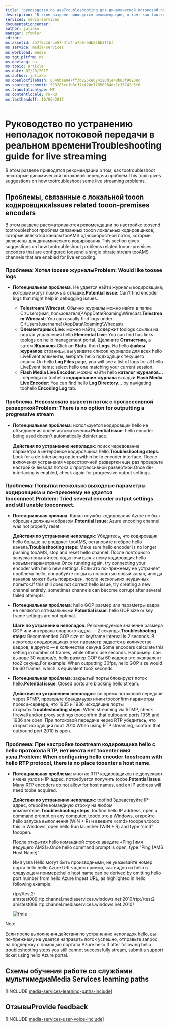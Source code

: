 ```yaml
---
title: "руководство по aaaTroubleshooting для динамической потоковой передачи | Документы Microsoft"
description: "В этом разделе приводятся рекомендации, в том, как tootroubleshoot live проблемы потоковой передачи."
services: media-services
documentationcenter: 
author: juliako
manager: cfowler
editor: 
ms.assetid: 3a7f6c1d-ce57-4fa4-a7a6-edb526b3ffbf
ms.service: media-services
ms.workload: media
ms.tgt_pltfrm: na
ms.devlang: na
ms.topic: article
ms.date: 07/20/2017
ms.author: juliako
ms.openlocfilehash: 8549bae947ff3b225ce624220d1e48b63f90208c
ms.sourcegitcommit: 523283cc1b3c37c428e77850964dc1c33742c5f0
ms.translationtype: MT
ms.contentlocale: ru-RU
ms.lasthandoff: 10/06/2017
---
```

# <a name="troubleshooting-guide-for-live-streaming"></a><span data-ttu-id="b21fd-103">Руководство по устранению неполадок потоковой передачи в реальном времени</span><span class="sxs-lookup"><span data-stu-id="b21fd-103">Troubleshooting guide for live streaming</span></span>
<span data-ttu-id="b21fd-104">В этом разделе приводятся рекомендации о том, как tootroubleshoot некоторые динамической потоковой передачи проблем.</span><span class="sxs-lookup"><span data-stu-id="b21fd-104">This topic gives suggestions on how tootroubleshoot some live streaming problems.</span></span>

## <a name="issues-related-tooon-premises-encoders"></a><span data-ttu-id="b21fd-105">Проблемы, связанные с локальной tooon кодировщики</span><span class="sxs-lookup"><span data-stu-id="b21fd-105">Issues related tooon-premises encoders</span></span>
<span data-ttu-id="b21fd-106">В этом разделе рассматриваются рекомендации по настройке toosend tootroubleshoot проблем связанных tooon локальных кодировщиков, которые являются каналы tooAMS односкоростной поток, которые включены для динамического кодирования.</span><span class="sxs-lookup"><span data-stu-id="b21fd-106">This section gives suggestions on how tootroubleshoot problems related tooon-premises encoders that are configured toosend a single bitrate stream tooAMS channels that are enabled for live encoding.</span></span>

### <a name="problem-would-like-toosee-logs"></a><span data-ttu-id="b21fd-107">Проблема: Хотел toosee журналы</span><span class="sxs-lookup"><span data-stu-id="b21fd-107">Problem: Would like toosee logs</span></span>
* <span data-ttu-id="b21fd-108">**Потенциальная проблема**. Не удается найти журналы кодировщика, которые могут помочь в отладке.</span><span class="sxs-lookup"><span data-stu-id="b21fd-108">**Potential issue**: Can't find encoder logs that might help in debugging issues.</span></span>
  
  * <span data-ttu-id="b21fd-109">**Telestream Wirecast**. Обычно журналы можно найти в папке C:\Users\{имя_пользователя}\AppData\Roaming\Wirecast\.</span><span class="sxs-lookup"><span data-stu-id="b21fd-109">**Telestream Wirecast**: You can usually find logs under C:\Users\{username}\AppData\Roaming\Wirecast\\</span></span> 
  * <span data-ttu-id="b21fd-110">**Элементарных Live**: можно найти, содержит toologs ссылки на портал управления hello.</span><span class="sxs-lookup"><span data-stu-id="b21fd-110">**Elemental Live**: You can find has links toologs on hello management portal.</span></span> <span data-ttu-id="b21fd-111">Щелкните **Статистика**, а затем **Журналы**.</span><span class="sxs-lookup"><span data-stu-id="b21fd-111">Click on **Stats**, then **Logs**.</span></span> <span data-ttu-id="b21fd-112">На hello **файлы журналов** страницы, вы увидите список журналов для всех hello LiveEvent элементы, выбрать hello подходящих текущего сеанса.</span><span class="sxs-lookup"><span data-stu-id="b21fd-112">On hello **Log Files** page, you will see a list of logs for all hello LiveEvent items; select hello one matching your current session.</span></span> 
  * <span data-ttu-id="b21fd-113">**Flash Media Live Encoder**: можно найти hello **каталог журналов...**  , перейдя по toohello **кодирование журнала** вкладки.</span><span class="sxs-lookup"><span data-stu-id="b21fd-113">**Flash Media Live Encoder**: You can find hello **Log Directory...** by navigating toohello **Encoding Log** tab.</span></span>

### <a name="problem-there-is-no-option-for-outputting-a-progressive-stream"></a><span data-ttu-id="b21fd-114">Проблема. Невозможно вывести поток с прогрессивной разверткой</span><span class="sxs-lookup"><span data-stu-id="b21fd-114">Problem: There is no option for outputting a progressive stream</span></span>
* <span data-ttu-id="b21fd-115">**Потенциальная проблема**: используется кодировщик hello не объединения полей автоматически.</span><span class="sxs-lookup"><span data-stu-id="b21fd-115">**Potential issue**: hello encoder being used doesn't automatically deinterlace.</span></span> 
  
    <span data-ttu-id="b21fd-116">**Действия по устранению неполадок**: поиск чередование параметра в интерфейсе кодировщика hello.</span><span class="sxs-lookup"><span data-stu-id="b21fd-116">**Troubleshooting steps**: Look for a de-interlacing option within hello encoder interface.</span></span> <span data-ttu-id="b21fd-117">После включения устранения чересстрочной развертки еще раз проверьте настройки вывода потока с прогрессивной разверткой.</span><span class="sxs-lookup"><span data-stu-id="b21fd-117">Once de-interlacing is enabled, check again for progressive output settings.</span></span> 

### <a name="problem-tried-several-encoder-output-settings-and-still-unable-tooconnect"></a><span data-ttu-id="b21fd-118">Проблема: Попытка несколько выходные параметры кодировщика и по-прежнему не удается tooconnect.</span><span class="sxs-lookup"><span data-stu-id="b21fd-118">Problem: Tried several encoder output settings and still unable tooconnect.</span></span>
* <span data-ttu-id="b21fd-119">**Потенциальная причина**. Канал службы кодирования Azure не был сброшен должным образом.</span><span class="sxs-lookup"><span data-stu-id="b21fd-119">**Potential issue**: Azure encoding channel was not properly reset.</span></span> 
  
    <span data-ttu-id="b21fd-120">**Действия по устранению неполадок**: Убедитесь, что кодировщик hello больше не внедряет tooAMS, остановите и сброс hello канала.</span><span class="sxs-lookup"><span data-stu-id="b21fd-120">**Troubleshooting steps**: Make sure hello encoder is no longer pushing tooAMS, stop and reset hello channel.</span></span> <span data-ttu-id="b21fd-121">После повторного запуска попытайтесь подключиться к нему кодировщик hello новыми параметрами.</span><span class="sxs-lookup"><span data-stu-id="b21fd-121">Once running again, try connecting your encoder with hello new settings.</span></span> <span data-ttu-id="b21fd-122">Если это по-прежнему не устраняет проблему hello, попробуйте создать полностью новый канал, иногда каналов может быть поврежден, после нескольких неудачных попыток.</span><span class="sxs-lookup"><span data-stu-id="b21fd-122">If this still does not correct hello issue, try creating a new channel entirely, sometimes channels can become corrupt after several failed attempts.</span></span>  
* <span data-ttu-id="b21fd-123">**Потенциальная проблема**: hello GOP размер или параметры кадра не являются оптимальными.</span><span class="sxs-lookup"><span data-stu-id="b21fd-123">**Potential issue**: hello GOP size or key frame settings are not optimal.</span></span> 
  
    <span data-ttu-id="b21fd-124">**Шаги по устранению неполадок**. Рекомендуемое значение размера GOP или интервала опорного кадра — 2 секунды.</span><span class="sxs-lookup"><span data-stu-id="b21fd-124">**Troubleshooting steps**: Recommended GOP size or keyframe interval is 2 seconds.</span></span> <span data-ttu-id="b21fd-125">В некоторых кодировщиках этот параметр задается в количестве кадров, в других — в количестве секунд.</span><span class="sxs-lookup"><span data-stu-id="b21fd-125">Some encoders calculate this setting in number of frames, while others use seconds.</span></span> <span data-ttu-id="b21fd-126">Например: при выводе 30 кадров/с, hello размер GOP бы 60 кадров это эквивалент too2 секунд.</span><span class="sxs-lookup"><span data-stu-id="b21fd-126">For example: When outputting 30fps, hello GOP size would be 60 frames, which is equivalent too2 seconds.</span></span>  
* <span data-ttu-id="b21fd-127">**Потенциальная проблема**: закрытый порты блокируют поток hello.</span><span class="sxs-lookup"><span data-stu-id="b21fd-127">**Potential issue**: Closed ports are blocking hello stream.</span></span> 
  
    <span data-ttu-id="b21fd-128">**Действия по устранению неполадок**: во время потоковой передачи через RTMP, проверьте брандмауэр и/или tooconfirm параметры прокси-сервера, что 1935 и 1936 исходящие порты открыты.</span><span class="sxs-lookup"><span data-stu-id="b21fd-128">**Troubleshooting steps**: When streaming via RTMP, check firewall and/or proxy settings tooconfirm that outbound ports 1935 and 1936 are open.</span></span> <span data-ttu-id="b21fd-129">При потоковой передаче через RTP убедитесь, что открыт исходящий порт 2010.</span><span class="sxs-lookup"><span data-stu-id="b21fd-129">When using RTP streaming, confirm that outbound port 2010 is open.</span></span> 

### <a name="problem-when-configuring-hello-encoder-toostream-with-hello-rtp-protocol-there-is-no-place-tooenter-a-host-name"></a><span data-ttu-id="b21fd-130">Проблема: При настройке toostream кодировщика hello с hello протокола RTP, нет места нет tooenter имя узла.</span><span class="sxs-lookup"><span data-stu-id="b21fd-130">Problem: When configuring hello encoder toostream with hello RTP protocol, there is no place tooenter a host name.</span></span>
* <span data-ttu-id="b21fd-131">**Потенциальная проблема**: многие RTP кодировщиков не допускают имена узлов и IP-адрес, потребуется получить toobe.</span><span class="sxs-lookup"><span data-stu-id="b21fd-131">**Potential issue**: Many RTP encoders do not allow for host names, and an IP address will need toobe acquired.</span></span>  
  
    <span data-ttu-id="b21fd-132">**Действия по устранению неполадок**: toofind Здравствуйте IP-адрес, откройте командную строку на любом компьютере.</span><span class="sxs-lookup"><span data-stu-id="b21fd-132">**Troubleshooting steps**: toofind hello IP address, open a command prompt on any computer.</span></span> <span data-ttu-id="b21fd-133">toodo это в Windows, откройте hello запуска выполнения (WIN + R) и введите «cmd» tooopen.</span><span class="sxs-lookup"><span data-stu-id="b21fd-133">toodo this in Windows, open hello Run launcher (WIN + R) and type “cmd” tooopen.</span></span>  
  
    <span data-ttu-id="b21fd-134">После открытия hello командной строке введите «Ping [имя ведущего AMS]».</span><span class="sxs-lookup"><span data-stu-id="b21fd-134">Once hello command prompt is open, type "Ping [AMS Host Name]".</span></span> 
  
    <span data-ttu-id="b21fd-135">Имя узла Hello могут быть производными, не указывайте номер порта hello hello Azure URL-адрес приема, как видно из hello в следующем примере:</span><span class="sxs-lookup"><span data-stu-id="b21fd-135">hello host name can be derived by omitting hello port number from hello Azure Ingest URL, as highlighted in hello following example:</span></span> 
  
    <span data-ttu-id="b21fd-136">rtp://test2-amstest009.rtp.channel.mediaservices.windows.net:2010/</span><span class="sxs-lookup"><span data-stu-id="b21fd-136">rtp://test2-amstest009.rtp.channel.mediaservices.windows.net:2010/</span></span> 
  
    ![fmle](./media/media-services-fmle-live-encoder/media-services-fmle10.png)

> [!NOTE]
> <span data-ttu-id="b21fd-138">Если после выполнения действия по устранению неполадок hello, вы по-прежнему не удается направить поток успешно, отправьте запрос на поддержку с помощью портала Azure hello.</span><span class="sxs-lookup"><span data-stu-id="b21fd-138">If after following hello troubleshooting steps you still cannot successfully stream, submit a support ticket using hello Azure portal.</span></span>
> 
> 

## <a name="media-services-learning-paths"></a><span data-ttu-id="b21fd-139">Схемы обучения работе со службами мультимедиа</span><span class="sxs-lookup"><span data-stu-id="b21fd-139">Media Services learning paths</span></span>
[!INCLUDE [media-services-learning-paths-include](../../includes/media-services-learning-paths-include.md)]

## <a name="provide-feedback"></a><span data-ttu-id="b21fd-140">Отзывы</span><span class="sxs-lookup"><span data-stu-id="b21fd-140">Provide feedback</span></span>
[!INCLUDE [media-services-user-voice-include](../../includes/media-services-user-voice-include.md)]

